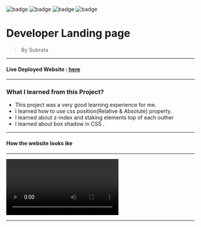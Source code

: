 
![badge](https://img.shields.io/badge/Made%20With-HTML%20%26%20CSS-brightgreen)
![badge](https://img.shields.io/badge/Mobile%20Responsive-No-orange)
![badge](https://img.shields.io/badge/Deployed-Yes-green)
![badge](https://img.shields.io/badge/Time%20Taken-5hrs-brightgreen)

# **Developer Landing page**

>By Subrata

-----
#### Live Deployed Website : [here](https://streets-landingpage.netlify.app/)

---
### What I learned from this Project?

- This project was a very good learning experience for me.
- I learned how to use css position(Relative & Absolute) property.
- I learned about z-index and staking elements top of each outher
- I learned about box shadow in CSS .

---
#### How the website looks ike
---

![](https://user-images.githubusercontent.com/116452735/199414768-ab16e580-13eb-457e-a781-9b0c56c49c25.mp4)





***

